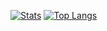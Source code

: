 [![Stats](https://github-readme-stats.vercel.app/api?username=VictorMacedoCB&show_icons=true&theme=dracula)](https://github.com/VictorMacedoCB)
[![Top Langs](https://github-readme-stats.vercel.app/api/top-langs/?username=VictorMacedoCB&layout=compact&theme=dracula)](https://github.com/VictorMacedoCB)
